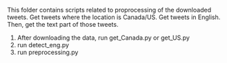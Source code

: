 This folder contains scripts related to proprocessing of the downloaded tweets. 
Get tweets where the location is Canada/US. Get tweets in English. Then, get the text part of those tweets. 

1. After downloading the data, run get_Canada.py or get_US.py
2. run detect_eng.py
3. run preprocessing.py
